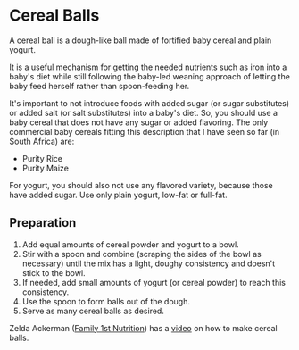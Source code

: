 # Cereal Balls

A cereal ball is a dough-like ball made of fortified baby cereal and plain
yogurt.

It is a useful mechanism for getting the needed nutrients such as iron into a
baby's diet while still following the baby-led weaning approach of letting the
baby feed herself rather than spoon-feeding her.

It's important to not introduce foods with added sugar (or sugar substitutes) or
added salt (or salt substitutes) into a baby's diet. So, you should use a baby
cereal that does not have any sugar or added flavoring. The only commercial baby
cereals fitting this description that I have seen so far (in South Africa) are:

* Purity Rice
* Purity Maize

For yogurt, you should also not use any flavored variety, because those have
added sugar. Use only plain yogurt, low-fat or full-fat.

## Preparation

1. Add equal amounts of cereal powder and yogurt to a bowl.
2. Stir with a spoon and combine (scraping the sides of the bowl as necessary)
   until the mix has a light, doughy consistency and doesn't stick to the bowl.
3. If needed, add small amounts of yogurt (or cereal powder) to reach this
   consistency.
4. Use the spoon to form balls out of the dough.
5. Serve as many cereal balls as desired.

Zelda Ackerman ([Family 1st Nutrition](https://family1stnutrition.com)) has a
[video](https://www.youtube.com/watch?v=KvO1jVWB9k8) on how to make cereal
balls.
